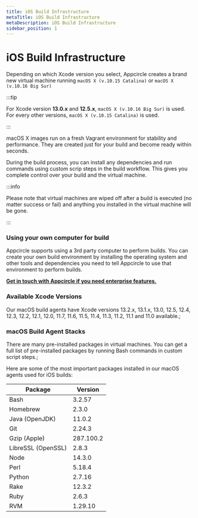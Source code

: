 ```yaml
---
title: iOS Build Infrastructure
metaTitle: iOS Build Infrastructure
metaDescription: iOS Build Infrastructure
sidebar_position: 1
---
```

# iOS Build Infrastructure

Depending on which Xcode version you select, Appcircle creates a brand new virtual machine running `macOS X (v.10.15 Catalina)` or `macOS X (v.10.16 Big Sur)`

:::tip

For Xcode version **13.0.x** and **12.5.x**, `macOS X (v.10.16 Big Sur)` is used. For every other versions, `macOS X (v.10.15 Catalina)` is used.

:::

macOS X images run on a fresh Vagrant environment for stability and performance. They are created just for your build and become ready within seconds.

During the build process, you can install any dependencies and run commands using custom scrip steps in the build workflow. This gives you complete control over your build and the virtual machine.

:::info


Please note that virtual machines are wiped off after a build is executed (no matter success or fail) and anything you installed in the virtual machine will be gone.

:::

### Using your own computer for build

Appcircle supports using a 3rd party computer to perform builds. You can create your own build environment by installing the operating system and other tools and dependencies you need to tell Appcircle to use that environment to perform builds.

[**Get in touch with Appcircle if you need enterprise features.**](https://appcircle.io/support)

### Available Xcode Versions

Our macOS build agents have Xcode versions 13.2.x, 13.1.x, 13.0, 12.5, 12.4, 12.3, 12.2, 12.1, 12.0, 11.7, 11.6, 11.5, 11.4, 11.3, 11.2, 11.1 and 11.0 available.;

### macOS Build Agent Stacks

There are many pre-installed packages in virtual machines. You can get a full list of pre-installed packages by running Bash commands in custom script steps.;

Here are some of the most important packages installed in our macOS agents used for iOS builds:

| Package            | Version   |
| ------------------ | --------- |
| Bash               | 3.2.57    |
| Homebrew           | 2.3.0     |
| Java (OpenJDK)     | 11.0.2    |
| Git                | 2.24.3    |
| Gzip (Apple)       | 287.100.2 |
| LibreSSL (OpenSSL) | 2.8.3     |
| Node               | 14.3.0    |
| Perl               | 5.18.4    |
| Python             | 2.7.16    |
| Rake               | 12.3.2    |
| Ruby               | 2.6.3     |
| RVM                | 1.29.10   |
